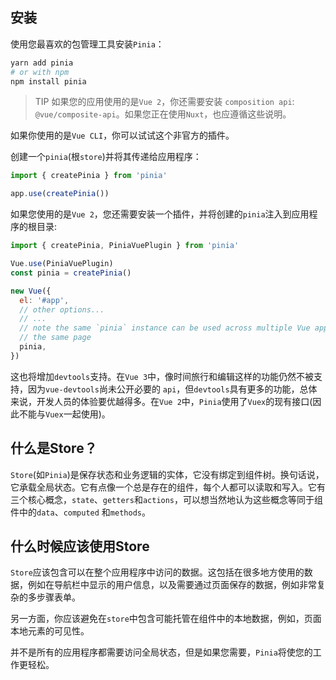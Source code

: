 ## 安装

使用您最喜欢的包管理工具安装`Pinia`：

```sh
yarn add pinia
# or with npm
npm install pinia
```

> TIP
> 如果您的应用使用的是`Vue 2`，你还需要安装 `composition api`: `@vue/composite-api`。如果您正在使用`Nuxt`，也应遵循这些说明。

如果你使用的是`Vue CLI`，你可以试试这个非官方的插件。

创建一个`pinia`(根`store`)并将其传递给应用程序：

```js
import { createPinia } from 'pinia'

app.use(createPinia())
```

如果您使用的是`Vue 2`，您还需要安装一个插件，并将创建的`pinia`注入到应用程序的根目录:

```js
import { createPinia, PiniaVuePlugin } from 'pinia'

Vue.use(PiniaVuePlugin)
const pinia = createPinia()

new Vue({
  el: '#app',
  // other options...
  // ...
  // note the same `pinia` instance can be used across multiple Vue apps on
  // the same page
  pinia,
})
```

这也将增加`devtools`支持。在`Vue 3`中，像时间旅行和编辑这样的功能仍然不被支持，因为`vue-devtools`尚未公开必要的 `api`，但`devtools`具有更多的功能，总体来说，开发人员的体验要优越得多。在`Vue 2`中，`Pinia`使用了`Vuex`的现有接口(因此不能与`Vuex`一起使用)。



## 什么是Store？

`Store`(如`Pinia`)是保存状态和业务逻辑的实体，它没有绑定到组件树。换句话说，它承载全局状态。它有点像一个总是存在的组件，每个人都可以读取和写入。它有三个核心概念，`state`、`getters`和`actions`，可以想当然地认为这些概念等同于组件中的`data`、`computed` 和`methods`。



## 什么时候应该使用Store

`Store`应该包含可以在整个应用程序中访问的数据。这包括在很多地方使用的数据，例如在导航栏中显示的用户信息，以及需要通过页面保存的数据，例如非常复杂的多步骤表单。 

另一方面，你应该避免在`store`中包含可能托管在组件中的本地数据，例如，页面本地元素的可见性。 

并不是所有的应用程序都需要访问全局状态，但是如果您需要，`Pinia`将使您的工作更轻松。